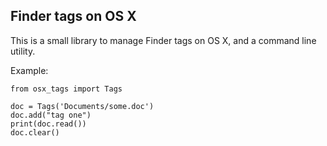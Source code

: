 ## Finder tags on OS X

This is a small library to manage Finder tags on OS X, and a command line utility.

Example:

    from osx_tags import Tags

    doc = Tags('Documents/some.doc')
    doc.add("tag one")
    print(doc.read())
    doc.clear()
